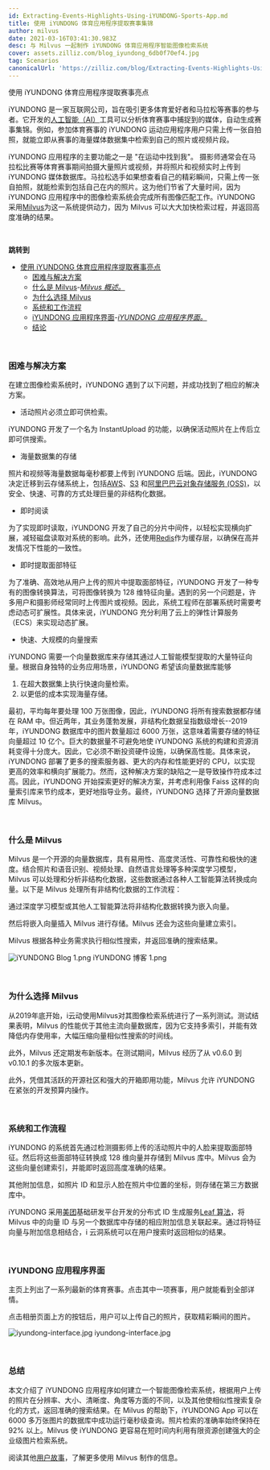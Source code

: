 ```yaml
---
id: Extracting-Events-Highlights-Using-iYUNDONG-Sports-App.md
title: 使用 iYUNDONG 体育应用程序提取赛事集锦
author: milvus
date: 2021-03-16T03:41:30.983Z
desc: 与 Milvus 一起制作 iYUNDONG 体育应用程序智能图像检索系统
cover: assets.zilliz.com/blog_iyundong_6db0f70ef4.jpg
tag: Scenarios
canonicalUrl: 'https://zilliz.com/blog/Extracting-Events-Highlights-Using-iYUNDONG-Sports-App'
---
```

<custom-h1>使用 iYUNDONG 体育应用程序提取赛事亮点</custom-h1><p>iYUNDONG 是一家互联网公司，旨在吸引更多体育爱好者和马拉松等赛事的参与者。它开发的<a href="https://en.wikipedia.org/wiki/Artificial_intelligence">人工智能（AI）</a>工具可以分析体育赛事中捕捉到的媒体，自动生成赛事集锦。例如，参加体育赛事的 iYUNDONG 运动应用程序用户只需上传一张自拍照，就能立即从赛事的海量媒体数据集中检索到自己的照片或视频片段。</p>
<p>iYUNDONG 应用程序的主要功能之一是 "在运动中找到我"。  摄影师通常会在马拉松比赛等体育赛事期间拍摄大量照片或视频，并将照片和视频实时上传到 iYUNDONG 媒体数据库。马拉松选手如果想查看自己的精彩瞬间，只需上传一张自拍照，就能检索到包括自己在内的照片。这为他们节省了大量时间，因为 iYUNDONG 应用程序中的图像检索系统会完成所有图像匹配工作。iYUNDONG 采用<a href="https://milvus.io/">Milvus</a>为这一系统提供动力，因为 Milvus 可以大大加快检索过程，并返回高度准确的结果。</p>
<p><br/></p>
<p><strong>跳转到</strong></p>
<ul>
<li><a href="#extracting-event-highlights-using-iyundong-sports-app">使用 iYUNDONG 体育应用程序提取赛事亮点</a><ul>
<li><a href="#difficulties-and-solutions">困难与解决方案</a></li>
<li><a href="#what-is-milvus">什么是 Milvus</a>-<a href="#an-overview-of-milvus"><em>Milvus 概述。</em></a></li>
<li><a href="#why-milvus">为什么选择 Milvus</a></li>
<li><a href="#system-and-workflow">系统和工作流程</a></li>
<li><a href="#iyundong-app-interface">iYUNDONG 应用程序界面</a>-<a href="#iyundong-app-interface-1"><em>iYUNDONG 应用程序界面。</em></a></li>
<li><a href="#conclusion">结论</a></li>
</ul></li>
</ul>
<p><br/></p>
<h3 id="Difficulties-and-solutions" class="common-anchor-header">困难与解决方案</h3><p>在建立图像检索系统时，iYUNDONG 遇到了以下问题，并成功找到了相应的解决方案。</p>
<ul>
<li>活动照片必须立即可供检索。</li>
</ul>
<p>iYUNDONG 开发了一个名为 InstantUpload 的功能，以确保活动照片在上传后立即可供搜索。</p>
<ul>
<li>海量数据集的存储</li>
</ul>
<p>照片和视频等海量数据每毫秒都要上传到 iYUNDONG 后端。因此，iYUNDONG 决定迁移到云存储系统上，包括<a href="https://aws.amazon.com/">AWS</a>、<a href="https://aws.amazon.com/s3/?nc1=h_ls">S3</a> 和<a href="https://www.alibabacloud.com/product/oss">阿里巴巴云对象存储服务 (OSS)</a>，以安全、快速、可靠的方式处理巨量的非结构化数据。</p>
<ul>
<li>即时阅读</li>
</ul>
<p>为了实现即时读取，iYUNDONG 开发了自己的分片中间件，以轻松实现横向扩展，减轻磁盘读取对系统的影响。此外，还使用<a href="https://redis.io/">Redis</a>作为缓存层，以确保在高并发情况下性能的一致性。</p>
<ul>
<li>即时提取面部特征</li>
</ul>
<p>为了准确、高效地从用户上传的照片中提取面部特征，iYUNDONG 开发了一种专有的图像转换算法，可将图像转换为 128 维特征向量。遇到的另一个问题是，许多用户和摄影师经常同时上传图片或视频。因此，系统工程师在部署系统时需要考虑动态可扩展性。具体来说，iYUNDONG 充分利用了云上的弹性计算服务（ECS）来实现动态扩展。</p>
<ul>
<li>快速、大规模的向量搜索</li>
</ul>
<p>iYUNDONG 需要一个向量数据库来存储其通过人工智能模型提取的大量特征向量。根据自身独特的业务应用场景，iYUNDONG 希望该向量数据库能够</p>
<ol>
<li>在超大数据集上执行快速向量检索。</li>
<li>以更低的成本实现海量存储。</li>
</ol>
<p>最初，平均每年要处理 100 万张图像，因此，iYUNDONG 将所有搜索数据都存储在 RAM 中。但近两年，其业务蓬勃发展，非结构化数据呈指数级增长--2019 年，iYUNDONG 数据库中的图片数量超过 6000 万张，这意味着需要存储的特征向量超过 10 亿个。巨大的数据量不可避免地使 iYUNDONG 系统的构建和资源消耗变得十分庞大。因此，它必须不断投资硬件设施，以确保高性能。具体来说，iYUNDONG 部署了更多的搜索服务器、更大的内存和性能更好的 CPU，以实现更高的效率和横向扩展能力。然而，这种解决方案的缺陷之一是导致操作符成本过高。因此，iYUNDONG 开始探索更好的解决方案，并考虑利用像 Faiss 这样的向量索引库来节约成本，更好地指导业务。最终，iYUNDONG 选择了开源向量数据库 Milvus。</p>
<p><br/></p>
<h3 id="What-is-Milvus" class="common-anchor-header">什么是 Milvus</h3><p>Milvus 是一个开源的向量数据库，具有易用性、高度灵活性、可靠性和极快的速度。结合照片和语音识别、视频处理、自然语言处理等多种深度学习模型，Milvus 可以处理和分析非结构化数据，这些数据通过各种人工智能算法转换成向量。以下是 Milvus 处理所有非结构化数据的工作流程：</p>
<p>通过深度学习模型或其他人工智能算法将非结构化数据转换为嵌入向量。</p>
<p>然后将嵌入向量插入 Milvus 进行存储。Milvus 还会为这些向量建立索引。</p>
<p>Milvus 根据各种业务需求执行相似性搜索，并返回准确的搜索结果。</p>
<p>
  
   <span class="img-wrapper"> <img translate="no" src="https://assets.zilliz.com/i_YUNDONG_Blog_1_d8abe065ae.png" alt="iYUNDONG Blog 1.png" class="doc-image" id="iyundong-blog-1.png" />
   </span> <span class="img-wrapper"> <span>iYUNDONG 博客 1.png</span> </span></p>
<p><br/></p>
<h3 id="Why-Milvus" class="common-anchor-header">为什么选择 Milvus</h3><p>从2019年底开始，i云动使用Milvus对其图像检索系统进行了一系列测试。测试结果表明，Milvus 的性能优于其他主流向量数据库，因为它支持多索引，并能有效降低内存使用率，大幅压缩向量相似性搜索的时间线。</p>
<p>此外，Milvus 还定期发布新版本。在测试期间，Milvus 经历了从 v0.6.0 到 v0.10.1 的多次版本更新。</p>
<p>此外，凭借其活跃的开源社区和强大的开箱即用功能，Milvus 允许 iYUNDONG 在紧张的开发预算内操作。</p>
<p><br/></p>
<h3 id="System-and-Workflow" class="common-anchor-header">系统和工作流程</h3><p>iYUNDONG 的系统首先通过检测摄影师上传的活动照片中的人脸来提取面部特征。然后将这些面部特征转换成 128 维向量并存储到 Milvus 库中。Milvus 会为这些向量创建索引，并能即时返回高度准确的结果。</p>
<p>其他附加信息，如照片 ID 和显示人脸在照片中位置的坐标，则存储在第三方数据库中。</p>
<p>iYUNDONG 采用<a href="https://about.meituan.com/en">美团</a>基础研发平台开发的分布式 ID 生成服务<a href="https://github.com/Meituan-Dianping/Leaf">Leaf 算法</a>，将 Milvus 中的向量 ID 与另一个数据库中存储的相应附加信息关联起来。通过将特征向量与附加信息相结合，i 云洞系统可以在用户搜索时返回相似的结果。</p>
<p><br/></p>
<h3 id="iYUNDONG-App-Interface" class="common-anchor-header">iYUNDONG 应用程序界面</h3><p>主页上列出了一系列最新的体育赛事。点击其中一项赛事，用户就能看到全部详情。</p>
<p>点击相册页面上方的按钮后，用户可以上传自己的照片，获取精彩瞬间的图片。</p>
<p>
  
   <span class="img-wrapper"> <img translate="no" src="https://assets.zilliz.com/iyundong_interface_3da684d206.jpg" alt="iyundong-interface.jpg" class="doc-image" id="iyundong-interface.jpg" />
   </span> <span class="img-wrapper"> <span>iyundong-interface.jpg</span> </span></p>
<p><br/></p>
<h3 id="Conclusion" class="common-anchor-header">总结</h3><p>本文介绍了 iYUNDONG 应用程序如何建立一个智能图像检索系统，根据用户上传的照片在分辨率、大小、清晰度、角度等方面的不同，以及其他使相似性搜索复杂化的方式，返回准确的搜索结果。在 Milvus 的帮助下，iYUNDONG App 可以在 6000 多万张图片的数据库中成功运行毫秒级查询。照片检索的准确率始终保持在 92% 以上。Milvus 使 iYUNDONG 更容易在短时间内利用有限资源创建强大的企业级图片检索系统。</p>
<p>阅读其他<a href="https://zilliz.com/user-stories">用户故事</a>，了解更多使用 Milvus 制作的信息。</p>
